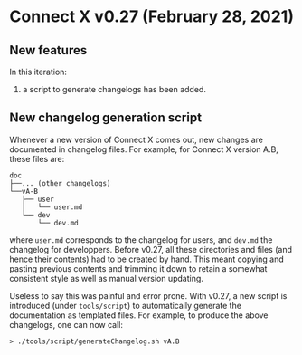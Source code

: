 # Connect X v0.27 (February 28, 2021)

## New features

In this iteration:

1. a script to generate changelogs has been added.


## New changelog generation script

Whenever a new version of Connect X comes out, new changes are documented
in changelog files. For example, for Connect X version A.B, these files
are:

```
doc
├──... (other changelogs)
└──vA-B
   ├── user
   │   └── user.md
   └── dev
       └── dev.md
```
where `user.md` corresponds to the changelog for users, and `dev.md` the
changelog for developpers. Before v0.27, all these directories and files
(and hence their contents) had to be created by hand. This meant copying
and pasting previous contents and trimming it down to retain a somewhat
consistent style as well as manual version updating.

Useless to say this was painful and error prone. With v0.27, a new script
is introduced (under `tools/script`) to automatically generate the
documentation as templated files. For example, to produce the above
changelogs, one can now call:

```
> ./tools/script/generateChangelog.sh vA.B
```
